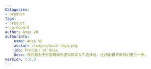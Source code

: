 ```yaml
---
Catagories:
- product
Tags:
- product
- cardboard
author: Anas VR
authorinfo:
    name: Anas VR
    avatar: /images/anas-logo.png
    job: Product of Anas
    desc: 我们致力于打造精致的虚拟现实入门级体验，让VR的世界离我们更近一步。
version: 1.0.0
---
```

